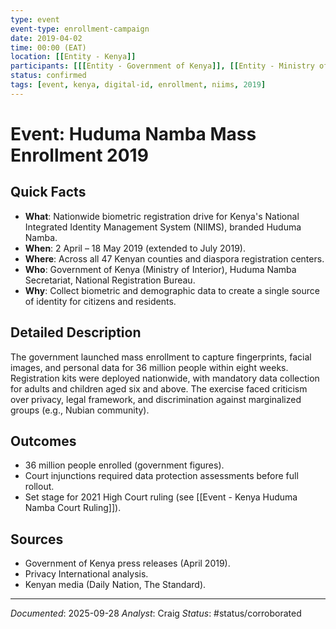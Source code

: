 ```yaml
---
type: event
event-type: enrollment-campaign
date: 2019-04-02
time: 00:00 (EAT)
location: [[Entity - Kenya]]
participants: [[[Entity - Government of Kenya]], [[Entity - Ministry of Interior and Coordination of National Government]], [[Entity - Huduma Namba Program]], [[Entity - Huduma Kenya Secretariat]]]
status: confirmed
tags: [event, kenya, digital-id, enrollment, niims, 2019]
---
```


# Event: Huduma Namba Mass Enrollment 2019

## Quick Facts
- **What**: Nationwide biometric registration drive for Kenya's National Integrated Identity Management System (NIIMS), branded Huduma Namba.
- **When**: 2 April – 18 May 2019 (extended to July 2019).
- **Where**: Across all 47 Kenyan counties and diaspora registration centers.
- **Who**: Government of Kenya (Ministry of Interior), Huduma Namba Secretariat, National Registration Bureau.
- **Why**: Collect biometric and demographic data to create a single source of identity for citizens and residents.

## Detailed Description
The government launched mass enrollment to capture fingerprints, facial images, and personal data for 36 million people within eight weeks. Registration kits were deployed nationwide, with mandatory data collection for adults and children aged six and above. The exercise faced criticism over privacy, legal framework, and discrimination against marginalized groups (e.g., Nubian community).

## Outcomes
- 36 million people enrolled (government figures).
- Court injunctions required data protection assessments before full rollout.
- Set stage for 2021 High Court ruling (see [[Event - Kenya Huduma Namba Court Ruling]]).

## Sources
- Government of Kenya press releases (April 2019).
- Privacy International analysis.
- Kenyan media (Daily Nation, The Standard).

---
*Documented*: 2025-09-28
*Analyst*: Craig
*Status*: #status/corroborated


